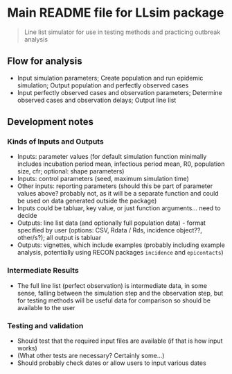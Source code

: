 # Main README file for LLsim package

> Line list simulator for use in testing methods and practicing outbreak analysis

## Flow for analysis

- Input simulation parameters; Create population and run epidemic simulation; Output population and perfectly observed cases
- Input perfectly observed cases and observation parameters; Determine observed cases and observation delays; Output line list

## Development notes

### Kinds of Inputs and Outputs

- Inputs: parameter values (for default simulation function minimally includes incubation period mean, infectious period mean, R0, population size, cfr; optional: shape parameters)
- Inputs: control parameters (seed, maximum simulation time)
- Other inputs: reporting parameters (should this be part of parameter values above? probably not, as it will be a separate function and could be used on data generated outside the package)
- Inputs could be tabluar, key value, or just function arguments... need to decide
- Outputs: line list data (and optionally full population data) - format specified by user (options: CSV, Rdata / Rds, incidence object??, other/s?); all output is tabluar
- Outputs: vignettes, which include examples (probably including example analysis, potentially using RECON packages `incidence` and `epicontacts`)

### Intermediate Results

- The full line list (perfect observation) is intermediate data, in some sense, falling between the simulation step and the observation step, but for testing methods will be useful data for comparison so should be available to the user

### Testing and validation

- Should test that the required input files are available (if that is how input works)
- (What other tests are necessary? Certainly some...)
- Should probably check dates or allow users to input various dates

